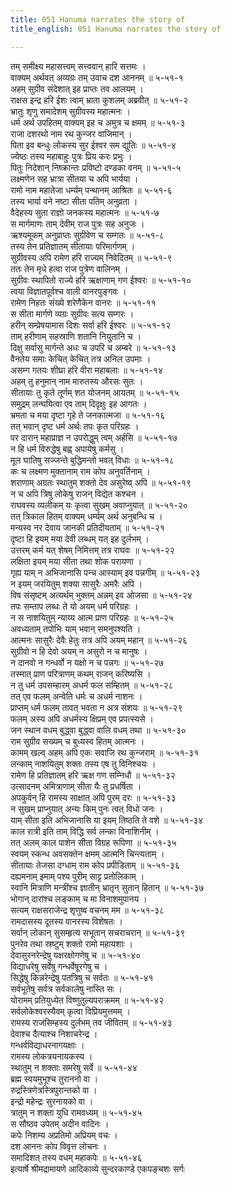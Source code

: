 ```yaml
---
title: 051 Hanuma narrates the story of
title_english: 051 Hanuma narrates the story of

---
```


<div class="audioEmbed"  caption="श्रीराम-हरिसीताराममूर्ति-घनपाठिभ्यां वचनम्" src="https://archive.org/download/Ramayana-recitation-Sriram-harisItArAmamUrti-Ghanapaati-v2/Kanda_5/Kanda_5_SK-051-Hanuma_narrates_the_story_of.mp3"></div>

तम् समीक्ष्य महासत्त्वम् सत्त्ववान् हारि सत्तमः ।  
वाक्यम् अर्थवत् अव्यग्रः तम् उवाच दश आननम् ॥ ५-५१-१  
अहम् सुग्रीव संदेशात् इह प्राप्तः तव आलयम् ।  
राक्षस इन्द्र हरि ईशः त्वाम् भ्राता कुशलम् अब्रवीत् ॥ ५-५१-२  
भ्रातुः शृणु समादेशम् सुग्रीवस्य महात्मनः ।  
धर्म अर्थ उपहितम् वाक्यम् इह च अमुत्र च क्षमम् ॥ ५-५१-३  
राजा दशरथो नाम रथ कुन्जर वाजिमान् ।  
पिता इव बन्धुः लोकस्य सुर ईश्वर सम द्युतिः ॥ ५-५१-४  
ज्येष्ठः तस्य महाबाहुः पुत्रः प्रिय करः प्रभुः ।  
पितुः निदेशान् निष्क्रान्तः प्रविष्टो दण्डका वनम् ॥ ५-५१-५  
लक्ष्मणेन सह भ्रात्रा सीतया च अपि भार्यया ।  
रामो नाम महातेजा धर्म्यम् पन्थानम् आश्रितः ॥ ५-५१-६  
तस्य भार्या वने नष्टा सीता पतिम् अनुव्रता ।  
वैदेहस्य सुता राज्ञो जनकस्य महात्मनः ॥ ५-५१-७  
स मार्गमाणः ताम् देवीम् राज पुत्रः सह अनुजः ।  
ऋश्यमूकम् अनुप्राप्तः सुग्रीवेण च सम्गतः ॥ ५-५१-८  
तस्य तेन प्रतिज्ञातम् सीतायाः परिमार्गणम् ।  
सुग्रीवस्य अपि रामेण हरि राज्यम् निवेदितम् ॥ ५-५१-९  
ततः तेन मृधे हत्वा राज पुत्रेण वालिनम् ।  
सुग्रीवः स्थापितो राज्ये हरि ऋक्षाणाम् गण ईश्वरः ॥ ५-५१-१०  
त्वया विज्ञातपूर्वश्च वाली वानरपुङ्गवः ।  
रामेण निहतः संख्ये शरेणैकेन वानरः ॥ ५-५१-११  
स सीता मार्गणे व्यग्रः सुग्रीवः सत्य सम्गरः ।  
हरीन् सम्प्रेषयामास दिशः सर्वा हरि ईश्वरः ॥ ५-५१-१२  
ताम् हरीणाम् सहस्राणि शतानि नियुतानि च ।  
दिक्षु सर्वासु मार्गन्ते अधः च उपरि च अम्बरे ॥ ५-५१-१३  
वैनतेय समाः केचित् केचित् तत्र अनिल उपमाः ।  
असम्ग गतयः शीघ्रा हरि वीरा महाबलाः ॥ ५-५१-१४  
अहम् तु हनुमान् नाम मारुतस्य औरसः सुतः ।  
सीतायाः तु कृते तूर्णम् शत योजनम् आयतम् ॥ ५-५१-१५  
समुद्रम् लन्घयित्वा एव ताम् दिदृक्षुः इह आगतः ।  
भ्रमता च मया दृष्टा गृहे ते जनकात्मजा ॥ ५-५१-१६  
तत् भवान् दृष्ट धर्म अर्थः तपः कृत परिग्रहः ।  
पर दारान् महाप्राज्ञ न उपरोद्धुम् त्वम् अर्हसि ॥ ५-५१-१७  
न हि धर्म विरुद्धेषु बह्व् अपायेषु कर्मसु ।  
मूल घातिषु सज्जन्ते बुद्धिमन्तो भवत् विधाः ॥ ५-५१-१८  
कः च लक्ष्मण मुक्तानाम् राम कोप अनुवर्तिनाम् ।  
शराणाम् अग्रतः स्थातुम् शक्तो देव असुरेष्व् अपि ॥ ५-५१-१९  
न च अपि त्रिषु लोकेषु राजन् विद्येत कश्चन ।  
राघवस्य व्यलीकम् यः कृत्वा सुखम् अवाप्नुयात् ॥ ५-५१-२०  
तत् त्रिकाल हितम् वाक्यम् धर्म्यम् अर्थ अनुबन्धि च ।  
मन्यस्व नर देवाय जानकी प्रतिदीयताम् ॥ ५-५१-२१  
दृष्टा हि इयम् मया देवी लब्धम् यत् इह दुर्लभम् ।  
उत्तरम् कर्म यत् शेषम् निमित्तम् तत्र राघवः ॥ ५-५१-२२  
लक्षिता इयम् मया सीता तथा शोक परायणा ।  
गृह्य याम् न अभिजानासि पन्च आस्याम् इव पन्नगीम् ॥ ५-५१-२३  
न इयम् जरयितुम् शक्या सासुरैः अमरैः अपि ।  
विष संसृष्टम् अत्यर्थम् भुक्तम् अन्नम् इव ओजसा ॥ ५-५१-२४  
तपः सम्ताप लब्धः ते यो अयम् धर्म परिग्रहः ।  
न स नाशयितुम् न्याय्य आत्म प्राण परिग्रहः ॥ ५-५१-२५  
अवध्यताम् तपोभिः याम् भवान् समनुपश्यति ।  
आत्मनः सासुरैः देवैः हेतुः तत्र अपि अयम् महान् ॥ ५-५१-२६  
सुग्रीवो न हि देवो अयम् न असुरो न च मानुषः ।  
न दानवो न गन्धर्वो न यक्षो न च पन्नगः ॥ ५-५१-२७  
तस्मात् प्राण परित्राणम् कथम् राजन् करिष्यसि ।  
न तु धर्म उपसम्हारम् अधर्म फल सम्हितम् ॥ ५-५१-२८  
तत् एव फलम् अन्वेति धर्मः च अधर्म नाशनः ।  
प्राप्तम् धर्म फलम् तावत् भवता न अत्र संशयः ॥ ५-५१-२९  
फलम् अस्य अपि अधर्मस्य क्षिप्रम् एव प्रपत्स्यसे ।  
जन स्थान वधम् बुद्ध्वा बुद्ध्वा वालि वधम् तथा ॥ ५-५१-३०  
राम सुग्रीव सख्यम् च बुध्यस्व हितम् आत्मनः ।  
कामम् खल्व् अहम् अपि एकः सवाजि रथ कुन्जराम् ॥ ५-५१-३१  
लन्काम् नाशयितुम् शक्तः तस्य एष तु विनिश्चयः ।  
रामेण हि प्रतिज्ञातम् हरि ऋक्ष गण सम्निधौ ॥ ५-५१-३२  
उत्सादनम् अमित्राणाम् सीता यैः तु प्रधर्षिता ।  
अपकुर्वन् हि रामस्य साक्षात् अपि पुरम् दरः ॥ ५-५१-३३  
न सुखम् प्राप्नुयात् अन्यः किम् पुनः त्वत् विधो जनः ।  
याम् सीता इति अभिजानासि या इयम् तिष्ठति ते वशे ॥ ५-५१-३४  
काल रात्री इति ताम् विद्धि सर्व लन्का विनाशिनीम् ।  
तत् अलम् काल पाशेन सीता विग्रह रूपिणा ॥ ५-५१-३५  
स्वयम् स्कन्ध अवसक्तेन क्षमम् आत्मनि चिन्त्यताम् ।  
सीतायाः तेजसा दग्धाम् राम कोप प्रपीडिताम् ॥ ५-५१-३६  
दह्यमनाम् इमाम् पश्य पुरीम् साट्ट प्रतोलिकाम् ।  
स्वानि मित्राणि मन्त्रींश्च ज्ञातीन् भ्रातृन् सुतान् हितान् ॥ ५-५१-३७  
भोगान् दारांश्च लङ्काम् च मा विनाशमुपानय ।  
सत्यम् राक्षसराजेन्द्र शृणुष्व वचनम् मम ॥ ५-५१-३८  
रामदासस्य दूतस्य वानरस्य विशेषतः ।  
सर्वान् लोकान् सुसम्हृत्य सभूतान् सचराचरान् ॥ ५-५१-३९  
पुनरेव तथा स्रष्टुम् शक्तो रामो महायशाः ।  
देवासुरनरेन्द्रेषु यक्षरक्षोगणेषु च ॥ ५-५१-४०  
विद्याधरेषु सर्वेषु गन्धर्वेषूरगेषु च ।  
सिद्धेषु किन्नरेन्द्रेषु पतत्रिषु च सर्वतः ॥ ५-५१-४१  
सर्वभूतेषु सर्वत्र सर्वकालेषु नास्ति सः ।  
योरामम् प्रतियुध्येत विष्णुतुल्यपराक्रमम् ॥ ५-५१-४२  
सर्वलोकेश्वरस्यैवम् कृत्वा विप्रियमुत्तमम् ।  
रामस्य राजसिम्हस्य दुर्लभम् तव जीवितम् ॥ ५-५१-४३  
देवाश्च दैत्याश्च निशाचरेन्द्र ।  
गन्धर्वविद्याधरनागयक्षाः ।  
रामस्य लोकत्रयनायकस्य ।  
स्थातुम् न शक्ताः समरेषु सर्वे ॥ ५-५१-४४  
ब्रह्म स्वयमुभूश्च तुराननो वा ।  
रुद्रस्त्रिणेत्रस्त्रिपुरान्तको वा ।  
इन्द्रो महेन्द्रः सुरनायको वा ।  
त्रातुम् न शक्ता युधि रामवध्यम् ॥ ५-५१-४५  
स सौष्ठव उपेतम् अदीन वादिनः ।  
कपेः निशम्य अप्रतिमो अप्रियम् वचः ।  
दश आननः कोप विवृत्त लोचनः ।  
समादिशत् तस्य वधम् महाकपेः ॥ ५-५१-४६  
इत्यार्षे श्रीमद्रामायणे आदिकाव्ये सुन्दरकाण्डे एकपङ्चशः सर्गः